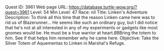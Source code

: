 Quest ID: 3961
Web page URL: https://database.turtle-wow.org/?quest=3961
Level: 54
Min Level: 47
Race: nil
Title: Linken's Adventure
Description: To think all this time that the reason Linken came here was to rid us of Blazerunner... He seems like such an ordinary guy, but I did notice that he's not at all interested in any of my experiments or gadgets like most gnomes would be. He must be a true warrior at heart.$B$BBring the totem to him. See if that helps him remember why he came here.
Objective: Take the Silver Totem of Aquementas to Linken in Marshal's Refuge.
